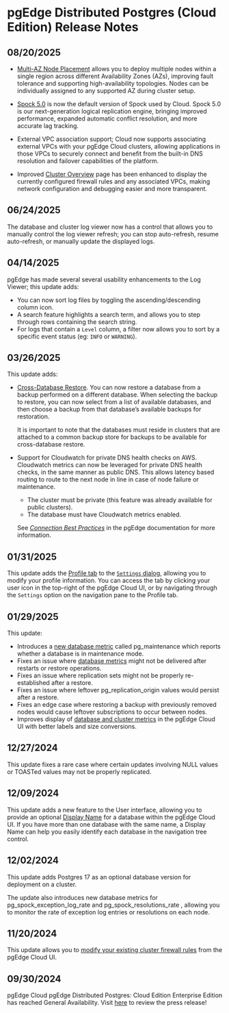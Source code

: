 
# pgEdge Distributed Postgres (Cloud Edition) Release Notes

## 08/20/2025

* [Multi-AZ Node Placement](../cloud/cluster/create_cluster.md) allows you to deploy multiple nodes within a single region across different Availability Zones (AZs), improving fault tolerance and supporting high-availability topologies. Nodes can be individually assigned to any supported AZ during cluster setup.

* [Spock 5.0](../spock_ext/index.mdx) is now the default version of Spock used by Cloud. Spock 5.0 is our next-generation logical replication engine, bringing improved performance, expanded automatic conflict resolution, and more accurate lag tracking.

* External VPC association support; Cloud now supports associating external VPCs with your pgEdge Cloud clusters, allowing applications in those VPCs to securely connect and benefit from the built-in DNS resolution and failover capabilities of the platform.

* Improved [Cluster Overview](../cloud/cluster/manage_cluster.md) page has been enhanced to display the currently configured firewall rules and any associated VPCs, making network configuration and debugging easier and more transparent.

## 06/24/2025

The database and cluster log viewer now has a control that allows you to manually control the log viewer refresh; you can stop auto-refresh, resume auto-refresh, or manually update the displayed logs.

## 04/14/2025

pgEdge has made several several usability enhancements to the Log Viewer; this update adds: 

* You can now sort log files by toggling the ascending/descending column icon.
* A search feature highlights a search term, and allows you to step through rows containing the search string.
* For logs that contain a `Level` column, a filter now allows you to sort by a specific event status (eg: `INFO` or `WARNING`).

## 03/26/2025

This update adds: 

* [Cross-Database Restore](https://docs.pgedge.com/cloud/backup/restore).
You can now restore a database from a backup performed on a different database. When selecting the backup to restore, you can now select from a list of available databases, and then choose a backup from that database’s available backups for restoration.

  It is important to note that the databases must reside in clusters that are attached to a common backup store for backups to be available for cross-database restore.

* Support for Cloudwatch for private DNS health checks on AWS.  Cloudwatch metrics can now be leveraged for private DNS health checks, in the same manner as public DNS.  This allows latency based routing to route to the next node in line in case of node failure or maintenance.
    * The cluster must be private (this feature was already available for public clusters).
    * The database must have Cloudwatch metrics enabled.

  See [*Connection Best Practices*](https://docs.pgedge.com/cloud/connecting/best_practices) in the pgEdge documentation for more information.

## 01/31/2025 


This update adds the [Profile tab](https://docs.pgedge.com/cloud/settings#the-profile-tab) to the [`Settings` dialog](https://docs.pgedge.com/cloud/settings), allowing you to modify your profile information.  You can access the tab by clicking your user icon in the top-right of the pgEdge Cloud UI, or by navigating through the `Settings` option on the navigation pane to the Profile tab.

## 01/29/2025

This update:
* Introduces a [new database metric](https://docs.pgedge.com/cloud/database_admin/metrics) called pg_maintenance which reports whether a database is in maintenance mode.
* Fixes an issue where [database metrics](https://docs.pgedge.com/cloud/database_admin/metrics) might not be delivered after restarts or restore operations.
* Fixes an issue where replication sets might not be properly re-established after a restore.
* Fixes an issue where leftover pg_replication_origin values would persist after a restore.
* Fixes an edge case where restoring a backup with previously removed nodes would cause leftover subscriptions to occur between nodes.
* Improves display of [database and cluster metrics](https://docs.pgedge.com/cloud/database_admin/metrics) in the pgEdge Cloud UI with better labels and size conversions.

## 12/27/2024

This update fixes a rare case where certain updates involving NULL values or TOASTed values may not be properly replicated. 

## 12/09/2024 

This update adds a new feature to the User interface, allowing you to provide an optional [Display Name](https://docs.pgedge.com/cloud/database/create_db#creating-a-new-database) for a database within the pgEdge Cloud UI. If you have more than one database with the same name, a Display Name can help you easily identify each database in the navigation tree control.

## 12/02/2024 

This update adds Postgres 17 as an optional database version for deployment on a cluster. 

The update also introduces new database metrics for pg_spock_exception_log_rate and pg_spock_resolutions_rate , allowing you to monitor the rate of exception log entries or resolutions on each node.

## 11/20/2024

This update allows you to [modify your existing cluster firewall rules](https://docs.pgedge.com/cloud/cluster/firewall#adding-or-modifying-firewall-rules) from the pgEdge Cloud UI. 

## 09/30/2024 

pgEdge Cloud pgEdge Distributed Postgres: Cloud Edition Enterprise Edition has reached General Availability. Visit [here](https://www.pgedge.com/press-releases/pgedge-announces-general-availability-of-pgedge-cloud-enterprise-edition) to review the press release!

